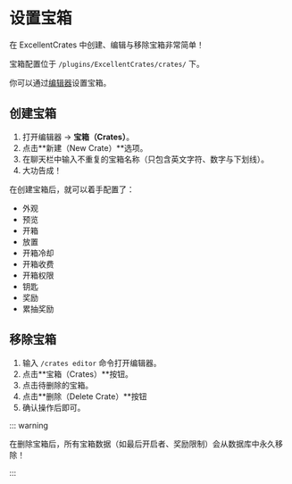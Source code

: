 # 设置宝箱

在 ExcellentCrates 中创建、编辑与移除宝箱非常简单！

宝箱配置位于 `/plugins/ExcellentCrates/crates/` 下。

你可以通过[编辑器](editor-gui.md)设置宝箱。

## 创建宝箱

1. 打开编辑器 -> **宝箱（Crates）**。
2. 点击**新建（New Crate）**选项。
3. 在聊天栏中输入不重复的宝箱名称（只包含英文字符、数字与下划线）。
4. 大功告成！

在创建宝箱后，就可以着手配置了：

* 外观
* 预览
* 开箱
* 放置
* 开箱冷却
* 开箱收费
* 开箱权限
* 钥匙
* 奖励
* 累抽奖励

## 移除宝箱

1. 输入 `/crates editor` 命令打开编辑器。
2. 点击**宝箱（Crates）**按钮。
3. 点击待删除的宝箱。
4. 点击**删除（Delete Crate）**按钮
5. 确认操作后即可。

::: warning

在删除宝箱后，所有宝箱数据（如最后开启者、奖励限制）会从数据库中永久移除！

:::